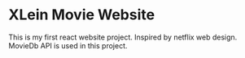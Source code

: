 # XLein Movie Website

This is my first react website project.
Inspired by netflix web design.
MovieDb API is used in this project.

